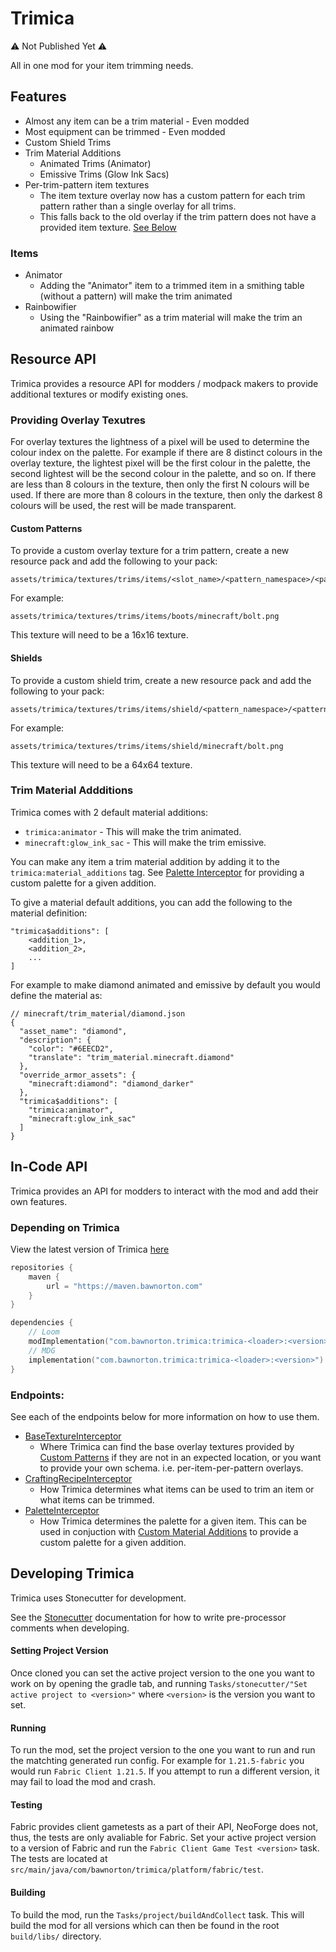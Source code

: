 # Trimica

:warning: Not Published Yet :warning:

All in one mod for your item trimming needs.

## Features
- Almost any item can be a trim material - Even modded
- Most equipment can be trimmed - Even modded
- Custom Shield Trims
- Trim Material Additions
  - Animated Trims (Animator)
  - Emissive Trims (Glow Ink Sacs)
- Per-trim-pattern item textures
  - The item texture overlay now has a custom pattern for each trim pattern rather than a single overlay for all trims.
  - This falls back to the old overlay if the trim pattern does not have a provided item texture. [See Below](#custom-patterns)

### Items
- Animator
  - Adding the "Animator" item to a trimmed item in a smithing table (without a pattern) will make the trim animated
- Rainbowifier
  - Using the "Rainbowifier" as a trim material will make the trim an animated rainbow

## Resource API
Trimica provides a resource API for modders / modpack makers to provide additional textures or modify existing ones.

### Providing Overlay Texutres
For overlay textures the lightness of a pixel will be used to determine the colour index on the palette. 
For example if there are 8 distinct colours in the overlay texture, the lightest pixel will be the
first colour in the palette, the second lightest will be the second colour in the palette, and so on.
If there are less than 8 colours in the texture, then only the first N colours will be used.
If there are more than 8 colours in the texture, then only the darkest 8 colours will be used, the rest will be
made transparent.

#### Custom Patterns
To provide a custom overlay texture for a trim pattern, create a new resource pack and add the following to your pack:
```
assets/trimica/textures/trims/items/<slot_name>/<pattern_namespace>/<pattern_path>.png
```
For example:
```
assets/trimica/textures/trims/items/boots/minecraft/bolt.png
```
This texture will need to be a 16x16 texture. 
#### Shields
To provide a custom shield trim, create a new resource pack and add the following to your pack:
```
assets/trimica/textures/trims/items/shield/<pattern_namespace>/<pattern_path>.png
```
For example:
```
assets/trimica/textures/trims/items/shield/minecraft/bolt.png
```
This texture will need to be a 64x64 texture. 

### Trim Material Addditions
Trimica comes with 2 default material additions:
- `trimica:animator` - This will make the trim animated.
- `minecraft:glow_ink_sac` - This will make the trim emissive.

You can make any item a trim material addition by adding it to the `trimica:material_additions` tag.
See [Palette Interceptor](#endpoints) for providing a custom palette for a given addition.

To give a material default additions, you can add the following to the material definition:
```
"trimica$additions": [
    <addition_1>,
    <addition_2>,
    ...
]
```
For example to make diamond animated and emissive by default you would define the material as:

```json5
// minecraft/trim_material/diamond.json
{
  "asset_name": "diamond",
  "description": {
    "color": "#6EECD2",
    "translate": "trim_material.minecraft.diamond"
  },
  "override_armor_assets": {
    "minecraft:diamond": "diamond_darker"
  },
  "trimica$additions": [
    "trimica:animator",
    "minecraft:glow_ink_sac"
  ]
}
```

## In-Code API
Trimica provides an API for modders to interact with the mod and add their own features.

### Depending on Trimica
View the latest version of Trimica [here](https://maven.bawnorton.com/#/releases/com/bawnorton/trimica)
```kotlin
repositories {
    maven {
        url = "https://maven.bawnorton.com"
    }
}

dependencies {
    // Loom
    modImplementation("com.bawnorton.trimica:trimica-<loader>:<version>")
    // MDG
    implementation("com.bawnorton.trimica:trimica-<loader>:<version>")
}
```

### Endpoints:
See each of the endpoints below for more information on how to use them.
- [BaseTextureInterceptor](src/main/java/com/bawnorton/trimica/api/BaseTextureInterceptor.java)
  - Where Trimica can find the base overlay textures provided by [Custom Patterns](#custom-patterns) if they are not in
  an expected location, or you want to provide your own schema. i.e. per-item-per-pattern overlays.
- [CraftingRecipeInterceptor](src/main/java/com/bawnorton/trimica/api/CraftingRecipeInterceptor.java)
  - How Trimica determines what items can be used to trim an item or what items can be trimmed.
- [PaletteInterceptor](src/main/java/com/bawnorton/trimica/api/PaletteInterceptor.java)
  - How Trimica determines the palette for a given item. This can be used in conjuction with 
  [Custom Material Additions](#trim-material-addditions) to provide a custom palette for a given
  addition.

## Developing Trimica

Trimica uses Stonecutter for development.

See the [Stonecutter](https://stonecutter.kikugie.dev/) documentation for how to write pre-processor comments
when developing.

#### Setting Project Version
Once cloned you can set the active project version to the one you want to work on by opening the gradle tab, and running
`Tasks/stonecutter/"Set active project to <version>"` where `<version>` is the version you want to set.

#### Running
To run the mod, set the project version to the one you want to run and run the matchting generated run config.
For example for `1.21.5-fabric` you would run `Fabric Client 1.21.5`. If you attempt to run a different version,
it may fail to load the mod and crash.

#### Testing
Fabric provides client gametests as a part of their API, NeoForge does not, thus, the tests are only avaliable for Fabric.
Set your active project version to a version of Fabric and run the `Fabric Client Game Test <version>`
task. The tests are located at `src/main/java/com/bawnorton/trimica/platform/fabric/test`.

#### Building
To build the mod, run the `Tasks/project/buildAndCollect` task. This will build the mod for all versions which can 
then be found in the root `build/libs/` directory. 